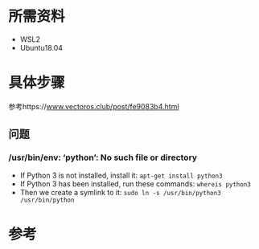 # 所需资料
- WSL2
- Ubuntu18.04

# 具体步骤
参考https://www.vectoros.club/post/fe9083b4.html
## 问题
### /usr/bin/env: ‘python’: No such file or directory
- If Python 3 is not installed, install it: `apt-get install python3`
- If Python 3 has been installed, run these commands: `whereis python3`
- Then we create a symlink to it: `sudo ln -s /usr/bin/python3 /usr/bin/python`

# 参考

